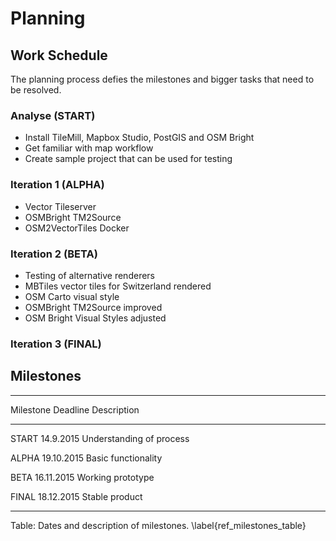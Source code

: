 # Planning

## Work Schedule

The planning process defies the milestones and bigger tasks that
need to be resolved.

### Analyse (START)

- Install TileMill, Mapbox Studio, PostGIS and OSM Bright
- Get familiar with map workflow
- Create sample project that can be used for testing

### Iteration 1 (ALPHA)

- Vector Tileserver
- OSMBright TM2Source
- OSM2VectorTiles Docker

### Iteration 2 (BETA)

- Testing of alternative renderers
- MBTiles vector tiles for Switzerland rendered
- OSM Carto visual style
- OSMBright TM2Source improved
- OSM Bright Visual Styles adjusted

### Iteration 3 (FINAL)

## Milestones

---------------------------------------------------
Milestone   Deadline      Description
----------  -----------   -------------------------
START       14.9.2015     Understanding of process

ALPHA       19.10.2015    Basic functionality

BETA        16.11.2015    Working prototype

FINAL       18.12.2015    Stable product

---------------------------------------------------

Table: Dates and description of milestones. \label{ref_milestones_table}

